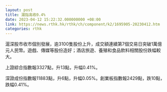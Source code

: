 ```yaml
---
layout: post
title: 滬指高收0.4%
date: 2023-04-12 15:22:32.000000000 +08:00
link: https://news.rthk.hk/rthk/ch/component/k2/1695905-20230412.htm
categories: rthk
---
```


滬深股市收市個別發展，逾3100隻股份上升，成交額連續第7個交易日突破1萬億元人民幣。遊戲、傳媒等股份造好；酒店旅遊、養殖和食品飲料相關股份跌幅較大。

上證綜合指數報3327點，升13點，升幅0.41%。

深證成份指數報11883點，升6點，升幅0.05%。創業板指數報2429點，跌10點，跌幅0.41%。
